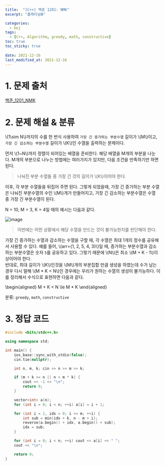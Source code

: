 ```yaml
---
title:  "[C++] 백준 1201: NMK"
excerpt: "플래티넘Ⅲ"

categories:
  - boj
tags:
  - [C++, Algorithm, greedy, math, constructive]
toc: true
toc_sticky: true
 
date: 2021-12-16
last_modified_at: 2021-12-16
---
```


# 1. 문제 출처
[백준_1201_NMK](https://www.acmicpc.net/problem/1201)

# 2. 문제 해설 & 분류

\\(1\sim N\\)까지의 수를 한 번식 사용하여 `가장 긴 증가하는 부분수열` 길이가 \\(M\\)이고, `가장 긴 감소하는 부분수열` 길이가 \\(K\\)인 수열을 출력하는 문제이다.

먼저 \\(1~N\\)까지 정렬이 되어있는 배열을 준비한다. 해당 배열을 M개의 부분을 나눈다. M개의 부분으로 나누는 방법에는 여러가지가 있지만, 다음 조건을 만족하기만 하면된다.

> 나눠진 부분 수열들 중 가장 긴 것의 길이가 \\(K\\)이어야 한다.

이후, 각 부분 수열들을 뒤집어 주면 된다. 그렇게 되었을때, 가장 긴 증가하는 부분 수열은 나눠진 부분수열의 수인 \\(M\\)개가 만들어지고, 가장 긴 감소하는 부분수열은 수열 중 가장 긴 부분수열이 된다. 

N = 10, M = 3, K = 4일 때의 예시는 다음과 같다. 

![image](https://user-images.githubusercontent.com/91870042/146288631-1e0820b4-61ab-4d1d-b9fb-7e8fbe83e875.png)

> 이번에는 어떤 상황에서 해당 수열을 만드는 것이 불가능한지를 판단해야 한다.

가장 긴 증가하는 수열과 감소하는 수열을 구할 때, 각 수열은 최대 1개의 정수를 공유해서 사용할 수 있다. 예를 들어, \\(arr={1, 2, 5, 4, 3}\\)일 때, 증가하는 부분수열과 감소하는 부분수열은 숫자 `5`를 공유하고 있다. 그렇기 때문에 \\(N\\)은 최소 \\(M + K - 1\\)이상이어야 한다.  
반대로, 최대 길이가 \\(K\\)인것을 \\(M\\)개의 부분집합 만큼 생성을 하였는데 수가 남는 경우 다시 말해 \\(M * K < N\\)인 경우에는 우리가 원하는 수열의 생성이 불가능하다.
이를 정리해서 수식으로 표현하면 다음과 같다.

\begin{aligned}
    M + K < N \le M * K
\end{aligned}

분류: `greedy`, `math`, `constructive`

# 3. 정답 코드
```cpp
#include <bits/stdc++.h>

using namespace std;

int main() {
    ios_base::sync_with_stdio(false);
    cin.tie(nullptr);

    int n, m, k; cin >> n >> m >> k;

    if (m + k >= n || n > m * k) {
        cout << -1 << "\n";
        return 0;
    }

    vector<int> a(n);
    for (int i = 0; i < n; ++i) a[i] = i + 1;

    for (int i = 1, idx = 0; i <= m; ++i) {
        int sub = min(idx + k, n - m + i);
        reverse(a.begin() + idx, a.begin() + sub);
        idx = sub;
    }

    for (int i = 0; i < n; ++i) cout << a[i] << " ";
    cout << "\n";

    return 0;
}
```


